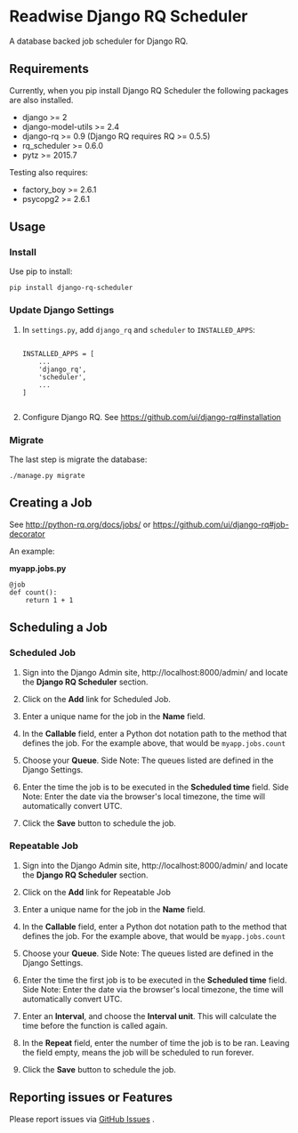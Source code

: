 # Readwise Django RQ Scheduler

A database backed job scheduler for Django RQ.

## Requirements

Currently, when you pip install Django RQ Scheduler the following packages are also installed.

* django >= 2
* django-model-utils >= 2.4
* django-rq >= 0.9 (Django RQ requires RQ >= 0.5.5)
* rq_scheduler >= 0.6.0
* pytz >= 2015.7

Testing also requires:

* factory_boy >= 2.6.1
* psycopg2 >= 2.6.1


## Usage

### Install

Use pip to install:

```
pip install django-rq-scheduler
```


### Update Django Settings

1. In `settings.py`, add `django_rq` and `scheduler` to  `INSTALLED_APPS`:

	```

	INSTALLED_APPS = [
    	...
    	'django_rq',
    	'scheduler',
    	...
	]


	```

2. Configure Django RQ. See https://github.com/ui/django-rq#installation


### Migrate

The last step is migrate the database:

```
./manage.py migrate
```

## Creating a Job

See http://python-rq.org/docs/jobs/ or https://github.com/ui/django-rq#job-decorator

An example:

**myapp.jobs.py**

```
@job
def count():
    return 1 + 1
```

## Scheduling a Job

### Scheduled Job

1. Sign into the Django Admin site, http://localhost:8000/admin/ and locate the **Django RQ Scheduler** section.

2. Click on the **Add** link for Scheduled Job.

3. Enter a unique name for the job in the **Name** field.

4. In the **Callable** field, enter a Python dot notation path to the method that defines the job. For the example above, that would be `myapp.jobs.count`

5. Choose your **Queue**. Side Note: The queues listed are defined in the Django Settings.

6. Enter the time the job is to be executed in the **Scheduled time** field. Side Note: Enter the date via the browser's local timezone, the time will automatically convert UTC.

7. Click the **Save** button to schedule the job.

### Repeatable Job

1. Sign into the Django Admin site, http://localhost:8000/admin/ and locate the **Django RQ Scheduler** section.

2. Click on the **Add** link for Repeatable Job

3. Enter a unique name for the job in the **Name** field.

4. In the **Callable** field, enter a Python dot notation path to the method that defines the job. For the example above, that would be `myapp.jobs.count`

5. Choose your **Queue**. Side Note: The queues listed are defined in the Django Settings.

6. Enter the time the first job is to be executed in the **Scheduled time** field. Side Note: Enter the date via the browser's local timezone, the time will automatically convert UTC.

7. Enter an **Interval**, and choose the **Interval unit**. This will calculate the time before the function is called again.

8. In the **Repeat** field, enter the number of time the job is to be ran. Leaving the field empty, means the job will be scheduled to run forever.

9. Click the **Save** button to schedule the job.


## Reporting issues or Features

Please report issues via [GitHub Issues](https://github.com/istrategylabs/django-rq-scheduler/issues) .

